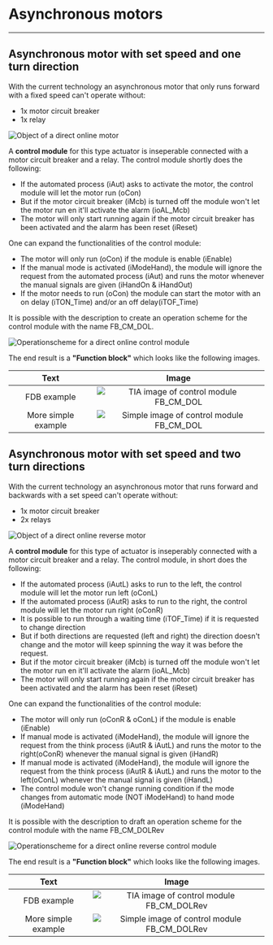 # Asynchronous motors
_____________________________________
## Asynchronous motor with set speed and one turn direction
With the current technology an asynchronous motor that only runs forward with a fixed speed can't operate without:
- 1x motor circuit breaker
- 1x relay

![Object of a direct online motor ](../Ad06/Images/ObjectAsynchronousMotor.jpg)

A **control module** for this type actuator is inseperable connected with a motor circuit breaker and a relay. The control module shortly does the following:
- If the automated process (iAut) asks to activate the motor, the control module will let the motor run (oCon)
- But if the motor circuit breaker (iMcb) is turned off the module won't let the motor run en it'll activate the alarm (ioAL_Mcb)
- The motor will only start running again if the motor circuit breaker has been activated and the alarm has been reset (iReset)

One can expand the functionalities of the control module:
- The motor will only run (oCon) if the module is enable (iEnable)
- If the manual mode is activated (iModeHand), the module will ignore the request from the automated process (iAut) and runs the motor whenever the manual signals are given (iHandOn & iHandOut)
- If the motor needs to run (oCon) the module can start the motor with an on delay (iTON_Time) and/or an off delay(iTOF_Time)

It is possible with the description to create an operation scheme for the control module with the name FB_CM_DOL.

![Operationscheme for a direct online control module ](../Ad06/Images/OperationschemeFB_CM_DOL.jpg)

The end result is a **"Function block"** which looks like the following images.

| Text | Image |
| :--: | :---: |
| FDB example  | ![TIA image of control module FB_CM_DOL](../Ad06/Images/TIA-FB_CM_DOL.jpg)  |
| More simple example  | ![Simple image of control module FB_CM_DOL ](../Ad06/Images/SimpleFB_CM_DOL.jpg)  |

## Asynchronous motor with set speed and two turn directions

With the current technology an asynchronous motor that runs forward and backwards with a set speed can't operate without:
- 1x motor circuit breaker
- 2x relays

![Object of a direct online reverse motor ](../Ad06/Images/ObjectAsynchronousMotor2.jpg)

A **control module** for this type of actuator is inseperably connected with a motor circuit breaker and a relay. The control module, in short does the following:
- If the automated process (iAutL) asks to run to the left, the control module will let the motor run left (oConL)
- If the automated process (iAutR) asks to run to the right, the control module will let the motor run right (oConR)
- It is possible to run through a waiting time (iTOF_Time) if it is requested to change direction
- But if both directions are requested (left and right) the direction doesn't change and the motor will keep spinning the way it was before the request.
- But if the motor circuit breaker (iMcb) is turned off the module won't let the motor run en it'll activate the alarm (ioAL_Mcb)
- The motor will only start running again if the motor circuit breaker has been activated and the alarm has been reset (iReset)

One can expand the functionalities of the control module:
- The motor will only run (oConR & oConL) if the module is enable (iEnable)
- If manual mode is activated (iModeHand), the module will ignore the request from the think process (iAutR & iAutL) and runs the motor to the right(oConR) whenever the manual signal is given (iHandR)
- If manual mode is activated (iModeHand), the module will ignore the request from the think process (iAutR & iAutL) and runs the motor to the left(oConL) whenever the manual signal is given (iHandL)
- The control module won't change running condition if the mode changes from automatic mode (NOT iModeHand) to hand mode (iModeHand)

It is possible with the description to draft an operation scheme for the control module with the name FB_CM_DOLRev

![Operationscheme for a direct online reverse control module ](../Ad06/Images/OperationschemeFB_CM_DOLRev.jpg)

The end result is a **"Function block"** which looks like the following images.

| Text |Image |
| :---:   | :---:  |
| FDB example  | ![TIA image of control module FB_CM_DOLRev](../Ad06/Images/TIA-FB_CM_DOLRev.jpg)  |
| More simple example  | ![Simple image of control module FB_CM_DOLRev ](../Ad06/Images/SimpleFB_CM_DOLRev.jpg)  |
